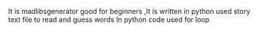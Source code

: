 It is madlibsgenerator
good for beginners ,It is written in python 
used story text file to read and guess words
In python code used for loop
